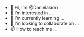 - 👋 Hi, I’m @Danielalaon
- 👀 I’m interested in ...
- 🌱 I’m currently learning ...
- 💞️ I’m looking to collaborate on ...
- 📫 How to reach me ...

<!---
Danielalaon/Danielalaon is a ✨ special ✨ repository because its `README.md` (this file) appears on your GitHub profile.
You can click the Preview link to take a look at your changes.
--->
